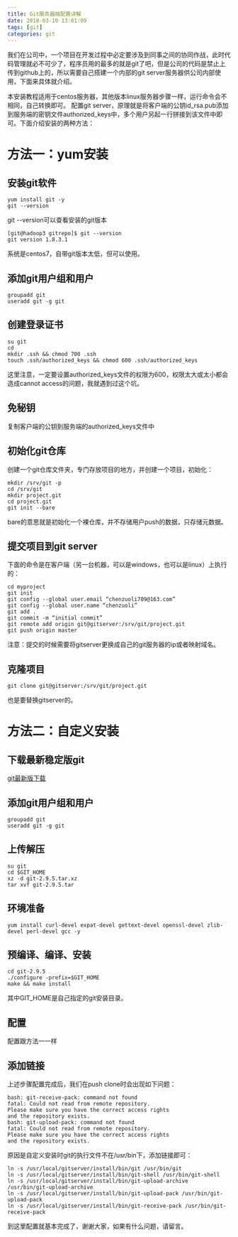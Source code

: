 ```yaml
---
title: Git服务器端配置详解
date: 2018-03-10 13:01:09
tags: [git]
categories: git
---
```

我们在公司中，一个项目在开发过程中必定要涉及到同事之间的协同作战，此时代码管理就必不可少了，程序员用的最多的就是git了吧，但是公司的代码是禁止上传到github上的，所以需要自己搭建一个内部的git server服务器供公司内部使用，下面来具体就介绍。
<!-- more -->
本安装教程适用于centos服务器，其他版本linux服务器步骤一样，运行命令会不相同，自己转换即可。
配置git server，原理就是将客户端的公钥id_rsa.pub添加到服务端的密钥文件authorized_keys中，多个用户另起一行拼接到该文件中即可。下面介绍安装的两种方法：
# 方法一：yum安装
## 安装git软件
```
yum install git -y
git --version
```
git --version可以查看安装的git版本
```
[git@hadoop3 gitrepo]$ git --version
git version 1.8.3.1
```
系统是centos7，自带git版本太低，但可以使用。
## 添加git用户组和用户
```
groupadd git
useradd git -g git
```
## 创建登录证书
```
su git
cd
mkdir .ssh && chmod 700 .ssh
touch .ssh/authorized_keys && chmod 600 .ssh/authorized_keys
```
这里注意，一定要设置authorized_keys文件的权限为600，权限太大或太小都会造成cannot access的问题，我就遇到过这个坑。
## 免秘钥
复制客户端的公钥到服务端的authorized_keys文件中
## 初始化git仓库
创建一个git仓库文件夹，专门存放项目的地方，并创建一个项目，初始化：
```
mkdir /srv/git -p
cd /srv/git
mkdir project.git
cd project.git
git init --bare
```
bare的意思就是初始化一个裸仓库，并不存储用户push的数据，只存储元数据。
## 提交项目到git server
下面的命令是在客户端（另一台机器，可以是windows，也可以是linux）上执行的：
```
cd myproject
git init
git config --global user.email “chenzuoli709@163.com”
git config --global user.name “chenzuoli”
git add .
git commit -m “initial commit”
git remote add origin git@gitserver:/srv/git/project.git
git push origin master
```
注意：提交的时候需要将gitserver更换成自己的git服务器的ip或者映射域名。
## 克隆项目
```
git clone git@gitserver:/srv/git/project.git
```
也是要替换gitserver的。
# 方法二：自定义安装
## 下载最新稳定版git
<a href="https://www.kernel.org/pub/software/scm/git/git-2.9.5.tar.xz">git最新版下载</a>
## 添加git用户组和用户
```
groupadd git
useradd git -g git
```
## 上传解压
```
su git
cd $GIT_HOME
xz -d git-2.9.5.tar.xz
tar xvf git-2.9.5.tar
```
## 环境准备
```
yum install curl-devel expat-devel gettext-devel openssl-devel zlib-devel perl-devel gcc -y
```
## 预编译、编译、安装
```
cd git-2.9.5
./configure -prefix=$GIT_HOME
make && make install
```
其中GIT_HOME是自己指定的git安装目录。
## 配置
配置跟方法一一样
## 添加链接
上述步骤配置完成后，我们在push clone时会出现如下问题：
```
bash: git-receive-pack: command not found
fatal: Could not read from remote repository.
Please make sure you have the correct access rights
and the repository exists.
bash: git-upload-pack: command not found
fatal: Could not read from remote repository.
Please make sure you have the correct access rights
and the repository exists.
```
原因是自定义安装时git的执行文件不在/usr/bin下，添加链接即可：
```
ln -s /usr/local/gitserver/install/bin/git /usr/bin/git
ln -s /usr/local/gitserver/install/bin/git-shell /usr/bin/git-shell
ln -s /usr/local/gitserver/install/bin/git-upload-archive /usr/bin/git-upload-archive
ln -s /usr/local/gitserver/install/bin/git-upload-pack /usr/bin/git-upload-pack
ln -s /usr/local/gitserver/install/bin/git-receive-pack /usr/bin/git-receive-pack
```
到这里配置就基本完成了，谢谢大家，如果有什么问题，请留言。
